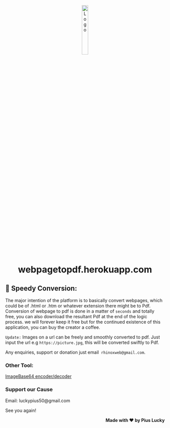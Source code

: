 <div align="center">
  <img src="https://webpagetopdf.herokuapp.com/main/static/img/logo_new.svg" width="20%" title="webpagetoPdf" alt="Logo">
</div>
<h1 align="center">
  webpagetopdf.herokuapp.com
</h1>

## 🚀 Speedy Conversion:
The major intention of the platform is to basically convert webpages, which could be of .html or .htm or whatever extension there might be to Pdf. Conversion of webpage to pdf is done in a matter of <code class="code_color">seconds</code> and totally
free, you can also download the resultant Pdf at the end of the logic process. we will forever keep it free but for the continued existence of this application, you can buy the creator a coffee. 
<p> <code class="code_color">Update:</code> Images on a url can be freely and smoothly converted to pdf. Just input the url e.g <code class="code_color">https://picture.jpg</code>,  this will be converted swiftly to Pdf.</p>
Any enquiries, support or donation just email<code class="code_color">&nbsp;rhinoxweb@gmail.com</code>. 
<h3>Other <span class="code_color">Tool:</span></h3>
<a href="https://imagebase64.herokuapp.com/" class="link-text" target="_blank">ImageBase64 encoder/decoder</a>
<h3 id="contact"> <span class="code_color">Support</span> our Cause</h3>
<p class="small-text">Email: luckypius50@gmail.com</p>     
  <p>See you again!</p>
<p align="center">
  
</p>
<p align="right"><b> Made with &#x2764; by Pius Lucky </b></p>
